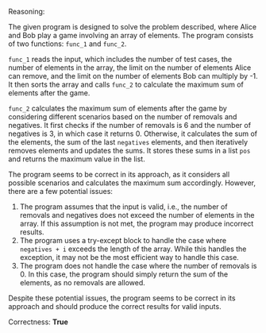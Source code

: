 Reasoning:

The given program is designed to solve the problem described, where Alice and Bob play a game involving an array of elements. The program consists of two functions: `func_1` and `func_2`.

`func_1` reads the input, which includes the number of test cases, the number of elements in the array, the limit on the number of elements Alice can remove, and the limit on the number of elements Bob can multiply by -1. It then sorts the array and calls `func_2` to calculate the maximum sum of elements after the game.

`func_2` calculates the maximum sum of elements after the game by considering different scenarios based on the number of removals and negatives. It first checks if the number of removals is 6 and the number of negatives is 3, in which case it returns 0. Otherwise, it calculates the sum of the elements, the sum of the last `negatives` elements, and then iteratively removes elements and updates the sums. It stores these sums in a list `pos` and returns the maximum value in the list.

The program seems to be correct in its approach, as it considers all possible scenarios and calculates the maximum sum accordingly. However, there are a few potential issues:

1.  The program assumes that the input is valid, i.e., the number of removals and negatives does not exceed the number of elements in the array. If this assumption is not met, the program may produce incorrect results.
2.  The program uses a try-except block to handle the case where `negatives + i` exceeds the length of the array. While this handles the exception, it may not be the most efficient way to handle this case.
3.  The program does not handle the case where the number of removals is 0. In this case, the program should simply return the sum of the elements, as no removals are allowed.

Despite these potential issues, the program seems to be correct in its approach and should produce the correct results for valid inputs.

Correctness: **True**